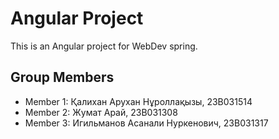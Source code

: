 # Angular Project

This is an Angular project for WebDev spring.

## Group Members
- Member 1: Қалихан Арухан Нұроллақызы, 23B031514
- Member 2: Жумат Арай, 23B031308 
- Member 3: Игильманов Асанали Нуркенович, 23B031317